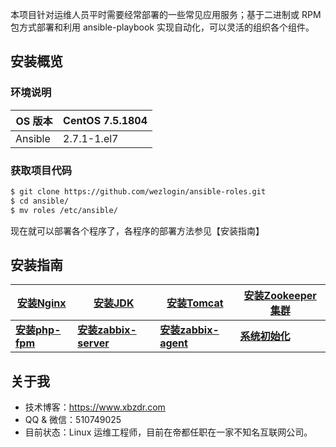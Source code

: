 本项目针对运维人员平时需要经常部署的一些常见应用服务；基于二进制或 RPM 包方式部署和利用 ansible-playbook 实现自动化，可以灵活的组织各个组件。

## 安装概览

### 环境说明

| OS 版本 | CentOS 7.5.1804 |
| --- | --- |
| Ansible  | 2.7.1-1.el7 |

### 获取项目代码

```bash
$ git clone https://github.com/wezlogin/ansible-roles.git
$ cd ansible/
$ mv roles /etc/ansible/
```

现在就可以部署各个程序了，各程序的部署方法参见【安装指南】

## 安装指南

| [安装Nginx](https://github.com/wezlogin/ansible-roles/blob/master/docs/setup/01-install_nginx.md)  | [安装JDK](https://github.com/wezlogin/ansible-roles/blob/master/docs/setup/02-install_jdk.md) | [安装Tomcat](https://github.com/wezlogin/ansible-roles/blob/master/docs/setup/03-install_tomcat.md) | [安装Zookeeper 集群](https://github.com/wezlogin/ansible-roles/blob/master/docs/setup/04-install_zookeeper.md)|
| --- | --- | --- | --- |
|**[安装php-fpm](https://github.com/wezlogin/ansible-roles/blob/master/docs/setup/05-install_php.md)**|**[安装zabbix-server](https://github.com/wezlogin/ansible-roles/blob/master/docs/setup/06-install_zabbix-server.md)**|**[安装zabbix-agent](https://github.com/wezlogin/ansible-roles/blob/master/docs/setup/07-install_zabbix-agent.md)**|**[系统初始化](https://github.com/wezlogin/ansible-roles/blob/master/docs/setup/00-initsys.md)** |

## 关于我

* 技术博客：https://www.xbzdr.com
* QQ & 微信：510749025
* 目前状态：Linux 运维工程师，目前在帝都任职在一家不知名互联网公司。

